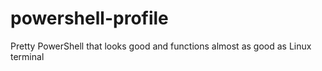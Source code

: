 # powershell-profile
Pretty PowerShell that looks good and functions almost as good as Linux terminal
